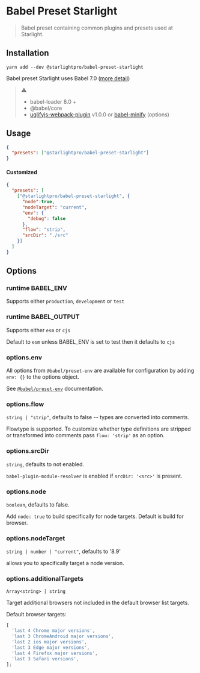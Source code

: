 # Babel Preset Starlight

> Babel preset containing common plugins and presets used at Starlight.


## Installation

`yarn add --dev @starlightpro/babel-preset-starlight`

Babel preset Starlight uses Babel 7.0 ([more detail](https://babeljs.io/blog/2017/09/12/planning-for-7.0))

> ⚠️
> * babel-loader 8.0 +
> * @babel/core
> * [uglifyjs-webpack-plugin](https://github.com/webpack-contrib/uglifyjs-webpack-plugin)
>   v1.0.0 or [babel-minify](https://github.com/babel/minify) (options)

## Usage

```json
{
  "presets": ["@starlightpro/babel-preset-starlight"]
}
```

#### Customized

```json
{
  "presets": [
    ["@starlightpro/babel-preset-starlight", {
      "node":true,
      "nodeTarget": "current",
      "env": {
        "debug": false
      },
      "flow": "strip",
      "srcDir": "./src"
    }]
  ]
}
```

## Options

### runtime BABEL_ENV

Supports either `production`, `development` or `test`

### runtime BABEL_OUTPUT

Supports either `esm` or `cjs`

Default to `esm` unless BABEL_ENV is set to test then it defaults to `cjs`

### options.env

All options from `@babel/preset-env` are available for configuration by adding `env: {}` to the options object.

See [`@babel/preset-env`](http://babeljs.io/docs/plugins/#plugin-preset-options) documentation.

### options.flow
`string | "strip"`, defaults to false -- types are converted into comments.     
      
Flowtype is supported. To customize whether type definitions are stripped or transformed into comments pass `flow: 'strip'` as an option.


### options.srcDir
`string`, defaults to not enabled.    
      
`babel-plugin-module-resolver` is enabled if `srcDir: '<src>'` is present.     
    
### options.node
`boolean`, defaults to false.
      
Add `node: true` to build specifically for node targets. Default is build for browser.
        
### options.nodeTarget
`string | number | "current"`, defaults to '8.9'     
       
allows you to specifically target a node version.       

### options.additionalTargets
`Array<string> | string`       
      
Target additional browsers not included in the default browser list targets.

Default browser targets:     
      
```javascript
[
  'last 4 Chrome major versions',
  'last 3 ChromeAndroid major versions',
  'last 2 ios major versions',
  'last 3 Edge major versions',
  'last 4 Firefox major versions',
  'last 3 Safari versions',
];
```
